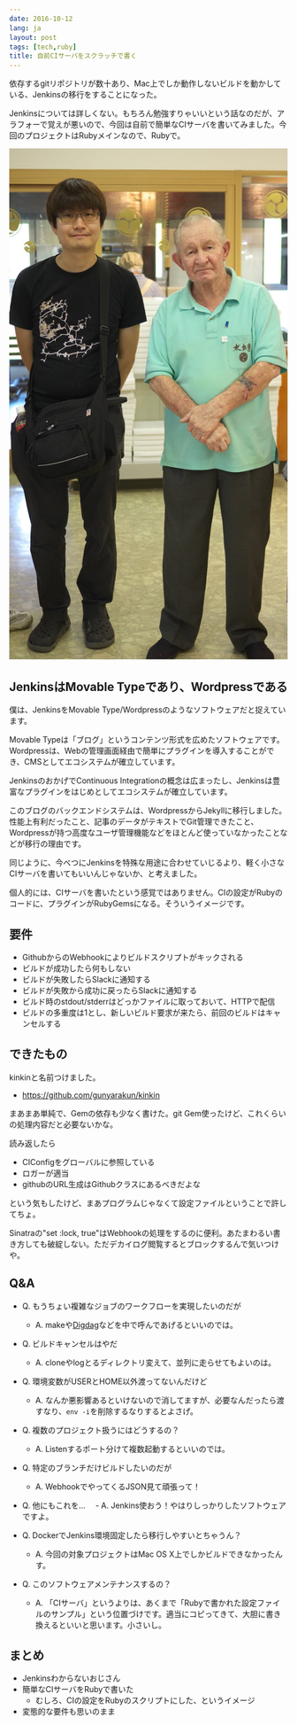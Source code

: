 ```yaml
---
date: 2016-10-12
lang: ja
layout: post
tags: [tech,ruby]
title: 自前CIサーバをスクラッチで書く
---
```

依存するgitリポジトリが数十あり、Mac上でしか動作しないビルドを動かしている、Jenkinsの移行をすることになった。

Jenkinsについては詳しくない。もちろん勉強すりゃいいという話なのだが、アラフォーで覚えが悪いので、今回は自前で簡単なCIサーバを書いてみました。今回のプロジェクトはRubyメインなので、Rubyで。

![ジェンキンスさんと、佐渡島にて](/assets/images/entry/2016-10-12/tasuku-with-jenkins.jpg)

## JenkinsはMovable Typeであり、Wordpressである

僕は、JenkinsをMovable Type/Wordpressのようなソフトウェアだと捉えています。

Movable Typeは「ブログ」というコンテンツ形式を広めたソフトウェアです。Wordpressは、Webの管理画面経由で簡単にプラグインを導入することができ、CMSとしてエコシステムが確立しています。

JenkinsのおかげでContinuous Integrationの概念は広まったし、Jenkinsは豊富なプラグインをはじめとしてエコシステムが確立しています。

このブログのバックエンドシステムは、WordpressからJekyllに移行しました。性能上有利だったこと、記事のデータがテキストでGit管理できたこと、Wordpressが持つ高度なユーザ管理機能などをほとんど使っていなかったことなどが移行の理由です。

同じように、今べつにJenkinsを特殊な用途に合わせていじるより、軽く小さなCIサーバを書いてもいいんじゃないか、と考えました。

個人的には、CIサーバを書いたという感覚ではありません。CIの設定がRubyのコードに、プラグインがRubyGemsになる。そういうイメージです。

## 要件

- GithubからのWebhookによりビルドスクリプトがキックされる
- ビルドが成功したら何もしない
- ビルドが失敗したらSlackに通知する
- ビルドが失敗から成功に戻ったらSlackに通知する
- ビルド時のstdout/stderrはどっかファイルに取っておいて、HTTPで配信
- ビルドの多重度は1とし、新しいビルド要求が来たら、前回のビルドはキャンセルする

## できたもの

kinkinと名前つけました。

- https://github.com/gunyarakun/kinkin

まあまあ単純で、Gemの依存も少なく書けた。git Gem使ったけど、これくらいの処理内容だと必要ないかな。

読み返したら

- CIConfigをグローバルに参照している
- ロガーが適当
- githubのURL生成はGithubクラスにあるべきだよな

という気もしたけど、まあプログラムじゃなくて設定ファイルということで許してちょ。

Sinatraの"set :lock, true"はWebhookの処理をするのに便利。あたまわるい書き方しても破綻しない。ただデカイログ閲覧するとブロックするんで気いつけや。

## Q&A

- Q. もうちょい複雑なジョブのワークフローを実現したいのだが
  - A. makeや[Digdag](http://fstn.hateblo.jp/entry/2016/10/11/074726)などを中で呼んであげるといいのでは。

- Q. ビルドキャンセルはやだ
  - A. cloneやlogとるディレクトリ変えて、並列に走らせてもよいのは。

- Q. 環境変数がUSERとHOME以外渡ってないんだけど
  - A. なんか悪影響あるといけないので消してますが、必要なんだったら渡すなり、`env -i`を削除するなりするとよさげ。

- Q. 複数のプロジェクト扱うにはどうするの？
  - A. Listenするポート分けて複数起動するといいのでは。

- Q. 特定のブランチだけビルドしたいのだが
  - A. WebhookでやってくるJSON見て頑張って！

- Q. 他にもこれを…
　- A. Jenkins使おう！やはりしっかりしたソフトウェアですよ。

- Q. DockerでJenkins環境固定したら移行しやすいとちゃうん？
  - A. 今回の対象プロジェクトはMac OS X上でしかビルドできなかったんす。

- Q. このソフトウェアメンテナンスするの？
  - A. 「CIサーバ」というよりは、あくまで「Rubyで書かれた設定ファイルのサンプル」という位置づけです。適当にコピってきて、大胆に書き換えるといいと思います。小さいし。

## まとめ

- Jenkinsわからないおじさん
- 簡単なCIサーバをRubyで書いた
  - むしろ、CIの設定をRubyのスクリプトにした、というイメージ
- 変態的な要件も思いのまま
